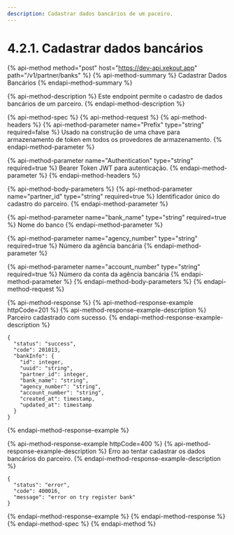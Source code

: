 ```yaml
---
description: Cadastrar dados bancários de um paceiro.
---
```


# 4.2.1. Cadastrar dados bancários

{% api-method method="post" host="https://dev-api.xekout.app" path="/v1/partner/banks" %}
{% api-method-summary %}
Cadastrar Dados Bancários
{% endapi-method-summary %}

{% api-method-description %}
Este endpoint permite o cadastro de dados bancários de um parceiro.
{% endapi-method-description %}

{% api-method-spec %}
{% api-method-request %}
{% api-method-headers %}
{% api-method-parameter name="Prefix" type="string" required=false %}
Usado na construção de uma chave para armazenamento de token em todos os provedores de armazenamento.
{% endapi-method-parameter %}

{% api-method-parameter name="Authentication" type="string" required=true %}
Bearer Token JWT para autenticação.
{% endapi-method-parameter %}
{% endapi-method-headers %}

{% api-method-body-parameters %}
{% api-method-parameter name="partner\_id" type="string" required=true %}
Identificador único do cadastro do parceiro.
{% endapi-method-parameter %}

{% api-method-parameter name="bank\_name" type="string" required=true %}
Nome do banco
{% endapi-method-parameter %}

{% api-method-parameter name="agency\_number" type="string" required=true %}
Número da agência bancária
{% endapi-method-parameter %}

{% api-method-parameter name="account\_number" type="string" required=true %}
Número da conta da agência bancária
{% endapi-method-parameter %}
{% endapi-method-body-parameters %}
{% endapi-method-request %}

{% api-method-response %}
{% api-method-response-example httpCode=201 %}
{% api-method-response-example-description %}
Parceiro cadastrado com sucesso.
{% endapi-method-response-example-description %}

```text
{
  "status": "success",
  "code": 201013,
  "bankInfo": {
    "id": integer,
    "uuid": "string",
    "partner_id": integer,
    "bank_name": "string",
    "agency_number": "string",
    "account_number": "string",
    "created_at": timestamp,
    "updated_at": timestamp
  }
}
```
{% endapi-method-response-example %}

{% api-method-response-example httpCode=400 %}
{% api-method-response-example-description %}
Erro ao tentar cadastrar os dados bancários do parceiro.
{% endapi-method-response-example-description %}

```
{
  "status": "error",
  "code": 400016,
  "message": "error on try register bank"
}
```
{% endapi-method-response-example %}
{% endapi-method-response %}
{% endapi-method-spec %}
{% endapi-method %}

